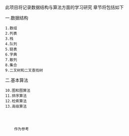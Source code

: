 此项目将记录数据结构与算法方面的学习研究
章节将包括如下

一.数据结构
    
    1.数组
    2.列表
    3.栈
    4.队列
    5.链表
    6.字典
    7.散列
    8.集合
    9.二叉树和二叉查找树

二.基本算法
    
    10.图和图算法
    11.排序算法
    12.检索算法
    13.高级算法




        作为参考
